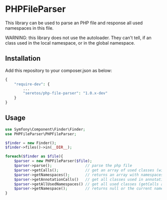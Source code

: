 PHPFileParser
=============

This library can be used to parse an PHP file and response all used namespaces
in this file.

WARNING: this library does not use the autoloader. They can't tell, if an class
used in the local namespace, or in the global namespace.

Installation
------------

Add this repository to your composer.json as below:
```php
{
    "require-dev": {
        ...
        "seretos/php-file-parser": "1.0.x-dev"
    }
}
```

Usage
-----

```php
use Symfony\Component\Finder\Finder;
use PHPFileParser\PHPFileParser;

$finder = new Finder();
$finder->files()->in(__DIR__);

foreach($finder as $file){
    $parser = new PHPFileParser($file);
    $parser->parse();               // parse the php file
    $parser->getCalls();            // get an array of used classes (with fully qualified namespace)
    $parser->getNamespaces();       // returns an array with namespaces. every item has an 'use' and an 'alias' key
    $parser->getAnnotationCalls()   // get all classes used in annotation comments
    $parser->getAllUsedNamespaces() // get all used classes (getCalls and getAnnotationCalls) and remove all doubles
    $parser->getNamespace();        // returns null or the current namespace
}
```
